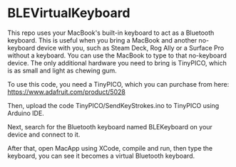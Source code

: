 # BLEVirtualKeyboard

This repo uses your MacBook's built-in keyboard to act as a Bluetooth keyboard. This is useful when you bring a MacBook and another no-keyboard device with you, such as Steam Deck, Rog Ally or a Surface Pro without a keyboard. You can use the MacBook to type to that no-keyboard device. The only additional hardware you need to bring is TinyPICO, which is as small and light as chewing gum.

To use this code, you need a TinyPICO, which you can purchase from here: https://www.adafruit.com/product/5028

Then, upload the code TinyPICO/SendKeyStrokes.ino to TinyPICO using Arduino IDE.

Next, search for the Bluetooth keyboard named BLEKeyboard on your device and connect to it.

After that, open MacApp using XCode, compile and run, then type the keyboard, you can see it becomes a virtual Bluetooth keyboard.
